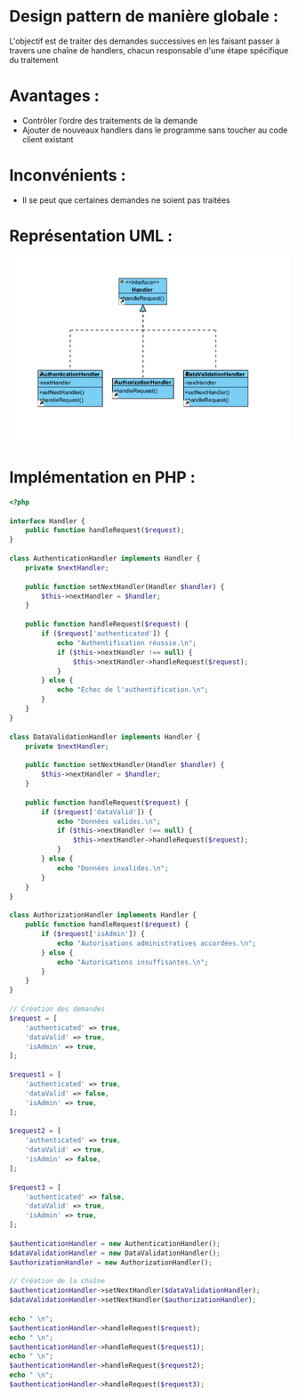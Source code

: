 # Design pattern de manière globale :
L'objectif est de traiter des demandes successives en les faisant passer à travers une chaîne de handlers, chacun responsable d'une étape spécifique du traitement

# Avantages :
- Contrôler l’ordre des traitements de la demande
- Ajouter de nouveaux handlers dans le programme sans toucher au code client existant

# Inconvénients : 
- Il se peut que certaines demandes ne soient pas traitées
  
# Représentation UML : 
![Diagramme UML](responsibilityChain.png)

# Implémentation en PHP :
``` php
<?php

interface Handler {
    public function handleRequest($request);
}

class AuthenticationHandler implements Handler {
    private $nextHandler;

    public function setNextHandler(Handler $handler) {
        $this->nextHandler = $handler;
    }

    public function handleRequest($request) {
        if ($request['authenticated']) {
            echo "Authentification réussie.\n";
            if ($this->nextHandler !== null) {
                $this->nextHandler->handleRequest($request);
            }
        } else {
            echo "Échec de l'authentification.\n";
        }
    }
}

class DataValidationHandler implements Handler {
    private $nextHandler;

    public function setNextHandler(Handler $handler) {
        $this->nextHandler = $handler;
    }

    public function handleRequest($request) {
        if ($request['dataValid']) {
            echo "Données valides.\n";
            if ($this->nextHandler !== null) {
                $this->nextHandler->handleRequest($request);
            }
        } else {
            echo "Données invalides.\n";
        }
    }
}

class AuthorizationHandler implements Handler {
    public function handleRequest($request) {
        if ($request['isAdmin']) {
            echo "Autorisations administratives accordées.\n";
        } else {
            echo "Autorisations insuffisantes.\n";
        }
    }
}

// Création des demandes
$request = [
    'authenticated' => true,
    'dataValid' => true,
    'isAdmin' => true,
];

$request1 = [
    'authenticated' => true,
    'dataValid' => false,
    'isAdmin' => true,
];

$request2 = [
    'authenticated' => true,
    'dataValid' => true,
    'isAdmin' => false,
];

$request3 = [
    'authenticated' => false,
    'dataValid' => true,
    'isAdmin' => true,
];

$authenticationHandler = new AuthenticationHandler();
$dataValidationHandler = new DataValidationHandler();
$authorizationHandler = new AuthorizationHandler();

// Création de la chaîne
$authenticationHandler->setNextHandler($dataValidationHandler);
$dataValidationHandler->setNextHandler($authorizationHandler);

echo " \n";
$authenticationHandler->handleRequest($request);
echo " \n";
$authenticationHandler->handleRequest($request1);
echo " \n";
$authenticationHandler->handleRequest($request2);
echo " \n";
$authenticationHandler->handleRequest($request3);
```

